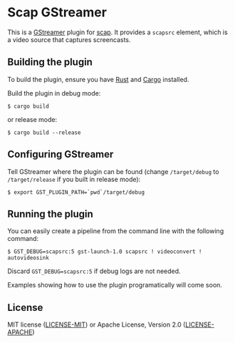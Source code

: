 # Scap GStreamer

This is a [GStreamer](https://gstreamer.freedesktop.org/) plugin for [scap](https://github.com/CapSoftware/scap). It provides a `scapsrc` element, which is a video source that captures screencasts.

## Building the plugin

To build the plugin, ensure you have [Rust](https://www.rust-lang.org/) and [Cargo](https://doc.rust-lang.org/cargo/) installed.

Build the plugin in debug mode:

```console
$ cargo build
```

or release mode:

```console
$ cargo build --release
```

## Configuring GStreamer

Tell GStreamer where the plugin can be found (change `/target/debug` to `/target/release` if you built in release mode):

```console
$ export GST_PLUGIN_PATH=`pwd`/target/debug
```

## Running the plugin

You can easily create a pipeline from the command line with the following command:

```console
$ GST_DEBUG=scapsrc:5 gst-launch-1.0 scapsrc ! videoconvert ! autovideosink
```

Discard `GST_DEBUG=scapsrc:5` if debug logs are not needed.

Examples showing how to use the plugin programatically will come soon.

## License

MIT license ([LICENSE-MIT](./LICENSE-MIT)) or Apache License, Version 2.0 ([LICENSE-APACHE](./LICENSE-APACHE))
